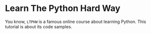 # Learn The Python Hard Way

You know, `LTPHW` is a famous online course about learning Python. This tutorial is about its code samples.